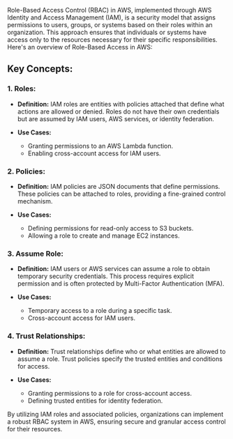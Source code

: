 
Role-Based Access Control (RBAC) in AWS, implemented through AWS Identity and Access Management (IAM), is a security model that assigns permissions to users, groups, or systems based on their roles within an organization. This approach ensures that individuals or systems have access only to the resources necessary for their specific responsibilities. Here's an overview of Role-Based Access in AWS:

## Key Concepts:

### 1. Roles:
  
   - **Definition:** IAM roles are entities with policies attached that define what actions are allowed or denied. Roles do not have their own credentials but are assumed by IAM users, AWS services, or identity federation.

   - **Use Cases:**
      - Granting permissions to an AWS Lambda function.
      - Enabling cross-account access for IAM users.

### 2. Policies:

   - **Definition:** IAM policies are JSON documents that define permissions. These policies can be attached to roles, providing a fine-grained control mechanism.

   - **Use Cases:**
      - Defining permissions for read-only access to S3 buckets.
      - Allowing a role to create and manage EC2 instances.

### 3. Assume Role:

   - **Definition:** IAM users or AWS services can assume a role to obtain temporary security credentials. This process requires explicit permission and is often protected by Multi-Factor Authentication (MFA).

   - **Use Cases:**
      - Temporary access to a role during a specific task.
      - Cross-account access for IAM users.

### 4. Trust Relationships:
  
   - **Definition:** Trust relationships define who or what entities are allowed to assume a role. Trust policies specify the trusted entities and conditions for access.

   - **Use Cases:**
      - Granting permissions to a role for cross-account access.
      - Defining trusted entities for identity federation.

By utilizing IAM roles and associated policies, organizations can implement a robust RBAC system in AWS, ensuring secure and granular access control for their resources.
